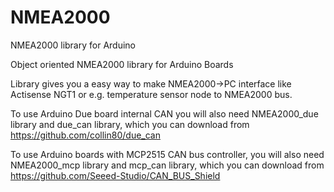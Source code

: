 # NMEA2000
NMEA2000 library for Arduino

Object oriented NMEA2000 library for Arduino Boards

Library gives you a easy way to make NMEA2000->PC interface like Actisense NGT1
or e.g. temperature sensor node to NMEA2000 bus.

To use Arduino Due board internal CAN you will also need NMEA2000_due library and
due_can library, which you can download from  https://github.com/collin80/due_can

To use Arduino boards with MCP2515 CAN bus controller, you will also need NMEA2000_mcp library
and mcp_can library, which you can download from https://github.com/Seeed-Studio/CAN_BUS_Shield
